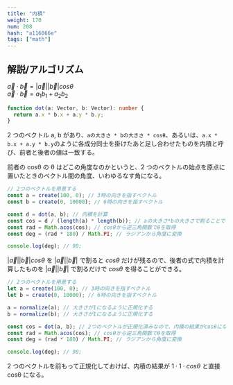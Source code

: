 ```yaml
---
title: "内積"
weight: 170
num: 208
hash: "a116066e"
tags: ["math"]
---
```


## 解説/アルゴリズム

$\vec{a} \cdot \vec{b} = |\vec{a}||\vec{b}|cos\theta$  
$\vec{a} \cdot \vec{b} = a_1b_1+a_2b_2$

```typescript
function dot(a: Vector, b: Vector): number {
  return a.x * b.x + a.y * b.y;
}
```

2 つのベクトル a, b があり、`aの大きさ * bの大きさ * cosθ`、あるいは、`a.x * b.x + a.y * b.y`のように各成分同士を掛けたあと足し合わせたものを内積と呼び、前者と後者の値は一致する。

前者の cosθ の θ はどこの角度なのかというと、2 つのベクトルの始点を原点に置いたときのベクトル間の角度、いわゆるなす角になる。

```typescript
// 2つのベクトルを用意する
const a = create(100, 0); // 3時の向きを指すベクトル
const b = create(0, 10000); // 6時の向きを指すベクトル

const d = dot(a, b); // 内積を計算
const cos = d / (length(a) * length(b)); // aの大きさ*bの大きさで割ることでcosθを取得
const rad = Math.acos(cos); // cosθから逆三角関数でθを取得
const deg = (rad * 180) / Math.PI; // ラジアンから角度に変換

console.log(deg); // 90;
```

$|\vec{a}||\vec{b}|cos\theta$ を $|\vec{a}||\vec{b}|$ で割ると $cos\theta$ だけが残るので、後者の式で内積を計算したものを $|\vec{a}||\vec{b}|$ で割るだけで $cos\theta$ を得ることができる。

```typescript
// 2つのベクトルを用意する
let a = create(100, 0); // 3時の向きを指すベクトル
let b = create(0, 10000); // 6時の向きを指すベクトル

a = normalize(a); // 大きさが1になるように正規化する
b = normalize(b); // 大きさが1になるように正規化する

const cos = dot(a, b); // 2つのベクトルが正規化済みなので、内積の結果がcosθになる
const rad = Math.acos(cos); // cosθから逆三角関数でθを取得
const deg = (rad * 180) / Math.PI; // ラジアンから角度に変換

console.log(deg); // 90;
```

2 つのベクトルを前もって正規化しておけば、内積の結果が $1 \cdot 1 \cdot cos\theta$ と直接 cosθ になる。

